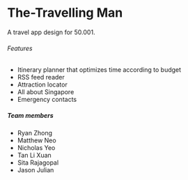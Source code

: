 # The-Travelling Man


A travel app design for 50.001.

###### Features
- Itinerary planner that optimizes time according to budget
- RSS feed reader
- Attraction locator
- All about Singapore
- Emergency contacts



##### Team members
- Ryan Zhong
- Matthew Neo
- Nicholas Yeo
- Tan Li Xuan
- Sita Rajagopal
- Jason Julian
